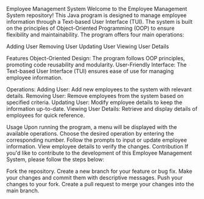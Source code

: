 Employee Management System
Welcome to the Employee Management System repository! This Java program is designed to manage employee information through a Text-based User Interface (TUI). The system is built on the principles of Object-Oriented Programming (OOP) to ensure flexibility and maintainability. The program offers four main operations:

Adding User
Removing User
Updating User
Viewing User Details

Features
Object-Oriented Design: The program follows OOP principles, promoting code reusability and modularity.
User-Friendly Interface: The Text-based User Interface (TUI) ensures ease of use for managing employee information.


Operations:
Adding User: Add new employees to the system with relevant details.
Removing User: Remove employees from the system based on specified criteria.
Updating User: Modify employee details to keep the information up-to-date.
Viewing User Details: Retrieve and display details of employees for quick reference.


Usage
Upon running the program, a menu will be displayed with the available operations.
Choose the desired operation by entering the corresponding number.
Follow the prompts to input or update employee information.
View employee details to verify the changes.
Contribution
If you'd like to contribute to the development of this Employee Management System, please follow the steps below:

Fork the repository.
Create a new branch for your feature or bug fix.
Make your changes and commit them with descriptive messages.
Push your changes to your fork.
Create a pull request to merge your changes into the main branch.

